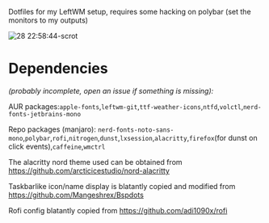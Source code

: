 Dotfiles for my LeftWM setup, requires some hacking on polybar (set the monitors to my outputs) 

![28 22:58:44-scrot](https://user-images.githubusercontent.com/74120050/123703346-8daa2780-d864-11eb-9d20-62073c7cebe0.png)

# Dependencies 
*(probably incomplete, open an issue if something is missing):*

AUR packages:`apple-fonts`,`leftwm-git`,`ttf-weather-icons`,`ntfd`,`volctl`,`nerd-fonts-jetbrains-mono`

Repo packages (manjaro): `nerd-fonts-noto-sans-mono`,`polybar`,`rofi`,`nitrogen`,`dunst`,`lxsession`,`alacritty`,`firefox`(for dunst on click events),`caffeine`,`wmctrl`

The alacritty nord theme used can be obtained from https://github.com/arcticicestudio/nord-alacritty

Taskbarlike icon/name display is blatantly copied and modified from https://github.com/Mangeshrex/Bspdots

Rofi config blatantly copied from https://github.com/adi1090x/rofi
